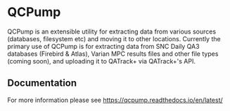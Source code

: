 QCPump
======

QCPump is an extensible utility for extracting data from various sources
(databases, filesystem etc) and moving it to other locations.  Currently the
primary use of QCPump is for extracting data from SNC Daily QA3 databases
(Firebird & Atlas), Varian MPC results files and other file types (coming
soon), and uploading it to QATrack+ via QATrack+'s API.


Documentation
-------------

For more information please see https://qcpump.readthedocs.io/en/latest/
